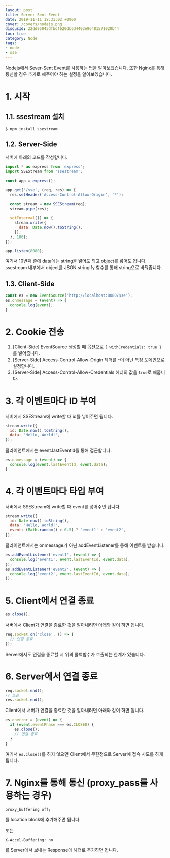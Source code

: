 ```yaml
---
layout: post
title: Server-Sent Event
date: 2019-11-11 18:31:02 +0900
cover: /covers/nodejs.png
disqusId: 22dd95045dfbdf620db6d4403e96481571020b44
toc: true
category: Node
tags:
- node
- sse
---
```


Nodejs에서 Sever-Sent Event를 사용하는 법을 알아보겠습니다.
또한 Nginx를 통해 통신할 경우 추가로 해주어야 하는 설정을 알아보겠습니다.

<!-- more -->

# 1. 시작

## 1.1. ssestream 설치

```shell
$ npm install ssestream
```

## 1.2. Server-Side

서버에 아래의 코드를 작성합니다.

```javascript
import * as express from 'express';
import SSEStream from 'ssestream';

const app = express();

app.get('/sse', (req, res) => {
  res.setHeader('Access-Control-Allow-Origin', '*');
  
  const stream = new SSEStream(req);
  stream.pipe(res);

  setInterval(() => {
    stream.write({
      data: Date.now().toString(),
    });
  }, 100);
});

app.listen(8080);
```

여기서 10번째 줄에 data에는 string을 넣어도 되고 object를 넣어도 됩니다.
ssestream 내부에서 object를 JSON.stringify 함수를 통해 string으로 바꿔줍니다.

## 1.3. Client-Side

```javascript
const es = new EventSource('http://localhost:8080/sse');
es.onmessage = (event) => {
  console.log(event);
}
```

# 2. Cookie 전송

1. [Client-Side] EventSource 생성할 때 옵션으로 `{ withCredentials: true }`를 넣어줍니다.
2. [Server-Side] Access-Control-Allow-Origin 헤더를 `*`이 아닌 특정 도메인으로 설정합니다.
3. [Server-Side] Access-Control-Allow-Credentials 헤더의 값을 `true`로 해줍니다.

# 3. 각 이벤트마다 ID 부여

서버에서 SSEStream에 write할 때 id를 넣어주면 됩니다.

```javascript
stream.write({
  id: Date.now().toString(),
  data: 'Hello, World!',
});
```

클라이언트에서는 event.lastEventId를 통해 접근합니다.

```javascript
es.onmessage = (event) => {
  console.log(event.lastEventId, event.data);
}
```

# 4. 각 이벤트마다 타입 부여

서버에서 SSEStream에 write할 때 event를 넣어주면 됩니다.

```javascript
stream.write({
  id: Date.now().toString(),
  data: 'Hello, World!',
  event: (Math.random() > 0.5) ? 'event1' : 'event2',
});
```

클라이언트에서는 onmessage가 아닌 addEventListener를 통해 이벤트를 받습니다.

```javascript
es.addEventListener('event1', (event) => {
  console.log('event1', event.lastEventId, event.data);
});
es.addEventListener('event2', (event) => {
  console.log('event2', event.lastEventId, event.data);
});
```

# 5. Client에서 연결 종료

```javascript
es.close();
```

서버에서 Client가 연결을 종료한 것을 알아내려면 아래와 같이 하면 됩니다.

```javascript
req.socket.on('close', () => {
  // 연결 종료
});
```

Server에서도 연결을 종료할 시 위의 콜백함수가 호출되는 한계가 있습니다.

# 6. Server에서 연결 종료

```javascript
req.socket.end();
// 또는
res.socket.end();
```

Client에서 서버가 연결을 종료한 것을 알아내려면 아래와 같이 하면 됩니다.

```javascript
es.onerror = (event) => {
  if (event.eventPhase === es.CLOSED) {
    es.close();
    // 연결 종료
  }
}
```

여기서 `es.close()`를 하지 않으면 Client에서 무한정으로 Server에 접속 시도를 하게 됩니다.

# 7. Nginx를 통해 통신 (proxy_pass를 사용하는 경우)

```
proxy_buffering off;
```
를 location block에 추가해주면 됩니다.

또는

```
X-Accel-Buffering: no
```
를 Server에서 보내는 Response에 헤더로 추가하면 됩니다.
